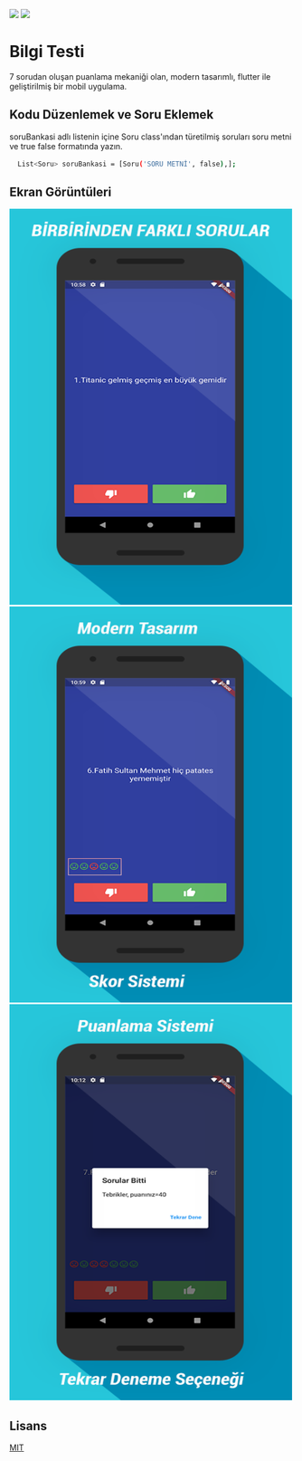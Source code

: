 ![](https://img.shields.io/github/license/Turkmen48/Bilgi_Testi_Flutter) ![](https://img.shields.io/twitter/follow/aazdenkur?style=social) 
# Bilgi Testi

7 sorudan oluşan puanlama mekaniği olan, modern tasarımlı, flutter ile geliştirilmiş bir mobil uygulama. 

## Kodu Düzenlemek ve Soru Eklemek
soruBankasi adlı listenin içine Soru class'ından türetilmiş soruları soru metni ve true false formatında yazın.

```bash
  List<Soru> soruBankasi = [Soru('SORU METNİ', false),];
```

## Ekran Görüntüleri
<img src="https://github.com/Turkmen48/Bilgi_Testi_Flutter/blob/main/screenshots/1.1.png" width="500" height="700">
<img src="https://github.com/Turkmen48/Bilgi_Testi_Flutter/blob/main/screenshots/2.1.png" width="500" height="700">
<img src="https://github.com/Turkmen48/Bilgi_Testi_Flutter/blob/main/screenshots/3.1new.png" width="500" height="700">



## Lisans
[MIT](https://choosealicense.com/licenses/mit/)

